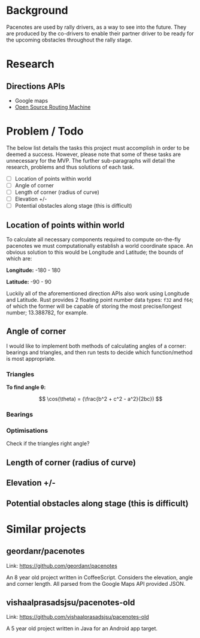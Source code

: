 # Background

Pacenotes are used by rally drivers, as a way to see into the future. They are produced by the co-drivers to enable their partner driver to be ready for the upcoming obstacles throughout the rally stage.

# Research

## Directions APIs

- Google maps
- [Open Source Routing Machine](http://project-osrm.org)

# Problem / Todo

The below list details the tasks this project must accomplish in order to be deemed a success. However, please note that some of these tasks are unnecessary for the MVP. The further sub-paragraphs will detail the research, problems and thus solutions of each task.

- [ ] Location of points within world
- [ ] Angle of corner
- [ ] Length of corner (radius of curve)
- [ ] Elevation +/-
- [ ] Potential obstacles along stage (this is difficult)

## Location of points within world

To calculate all necessary components required to compute on-the-fly pacenotes we must computationally establish a world coordinate space.
An obvious solution to this would be Longitude and Latitude; the bounds of which are:

**Longitude:** -180 - 180

**Latitude:** -90 - 90

Luckily all of the aforementioned direction APIs also work using Longitude and Latitude.
Rust provides 2 floating point number data types: `f32` and `f64`; of which the former will be capable of storing the most precise/longest number; 13.388782, for example.

## Angle of corner

I would like to implement both methods of calculating angles of a corner: bearings and triangles, and then run tests to decide which function/method is most appropriate.

### Triangles

**To find angle θ:**

$$
\cos(\theta) = (\frac{b^2 + c^2 - a^2}{2bc})
$$

### Bearings

### Optimisations

Check if the triangles right angle?

## Length of corner (radius of curve)

## Elevation +/-

## Potential obstacles along stage (this is difficult)

# Similar projects

## geordanr/pacenotes

Link: https://github.com/geordanr/pacenotes

An 8 year old project written in CoffeeScript. Considers the elevation, angle and corner length. All parsed from the Google Maps API provided JSON.

## vishaalprasadsjsu/pacenotes-old

Link: https://github.com/vishaalprasadsjsu/pacenotes-old

A 5 year old project written in Java for an Android app target.
